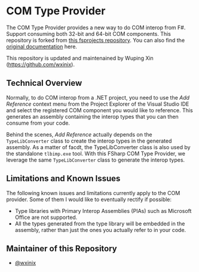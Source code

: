 # COM Type Provider

The COM Type Provider provides a new way to do COM interop from F#. Support consuming both 32-bit and 64-bit COM components. This repository is forked from [this fsprojects repository](https://github.com/fsprojects/FSharp.Interop.ComProvider). You can also find the [original documentation](http://fsprojects.github.io/FSharp.ComProvider/) here.

This repository is updated and maintenained by Wuping Xin (https://github.com/wxinix). 

## Technical Overview

Normally, to do COM interop from a .NET project, you need to use the _Add Reference_ context menu from the Project Explorer of the Visual Studio IDE and select the registered COM component you would like to reference. This generates an assembly containing the interop types that you can then consume from your code.

Behind the scenes, _Add Reference_ actually depends on the `TypeLibConverter` class to create the interop types in the generated assembly. As a matter of facdt, the TypeLibConverter class is also used by the standalone `tlbimp.exe` tool. With this FSharp COM Type Provider, we leverage the same `TypeLibConverter` class  to generate the interop types.

## Limitations and Known Issues

The following known issues and limitations currently apply to the COM provider.
Some of them I would like to eventually rectify if possible:

* Type libraries with Primary Interop Assemblies (PIAs) such as Microsoft Office are not supported.
* All the types generated from the type library will be embedded in the assembly, rather than just the ones you actually refer to in your code.

## Maintainer of this Repository
- [@wxinix](https://github.com/wxinix)